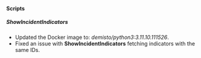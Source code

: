 #### Scripts

##### ShowIncidentIndicators

- Updated the Docker image to: *demisto/python3:3.11.10.111526*.
- Fixed an issue with **ShowIncidentIndicators** fetching indicators with the same IDs.
